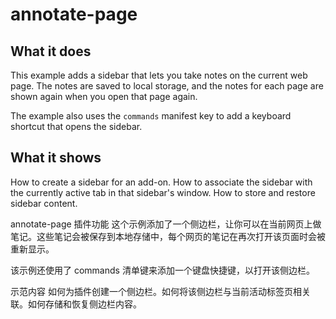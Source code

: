# annotate-page

## What it does

This example adds a sidebar that lets you take notes on the current web page. The notes are saved to local storage, and the notes for each page are shown again when you open that page again.

The example also uses the `commands` manifest key to add a keyboard shortcut that opens the sidebar.

## What it shows

How to create a sidebar for an add-on. How to associate the sidebar with the currently active tab in that sidebar's window. How to store and restore sidebar content.


annotate-page
插件功能
这个示例添加了一个侧边栏，让你可以在当前网页上做笔记。这些笔记会被保存到本地存储中，每个网页的笔记在再次打开该页面时会被重新显示。

该示例还使用了 commands 清单键来添加一个键盘快捷键，以打开该侧边栏。

示范内容
如何为插件创建一个侧边栏。如何将该侧边栏与当前活动标签页相关联。如何存储和恢复侧边栏内容。